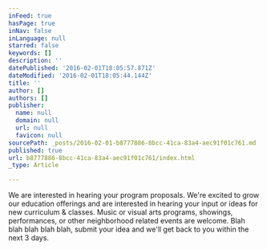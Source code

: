 ```yaml
---
inFeed: true
hasPage: true
inNav: false
inLanguage: null
starred: false
keywords: []
description: ''
datePublished: '2016-02-01T18:05:57.871Z'
dateModified: '2016-02-01T18:05:44.144Z'
title: ''
author: []
authors: []
publisher:
  name: null
  domain: null
  url: null
  favicon: null
sourcePath: _posts/2016-02-01-b8777886-8bcc-41ca-83a4-aec91f01c761.md
published: true
url: b8777886-8bcc-41ca-83a4-aec91f01c761/index.html
_type: Article

---
```

We are interested in hearing your program proposals. We're excited to grow our education offerings and are interested in hearing your input or ideas for new curriculum & classes. Music or visual arts programs, showings, performances, or other neighborhood related events are welcome. Blah blah blah blah blah, submit your idea and we'll get back to you within the next 3 days.